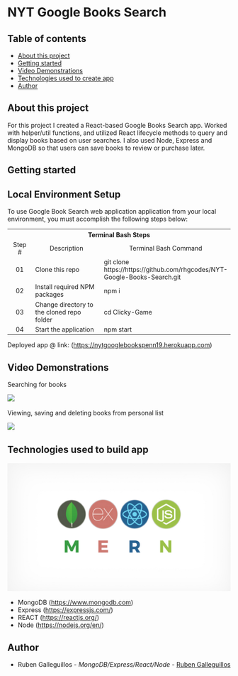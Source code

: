 #  NYT Google Books Search

## Table of contents
  * [About this project](#about-this-project)
  * [Getting started](#getting-started)
  * [Video Demonstrations](#demo)
  * [Technologies used to create app](#technologies-used)
  * [Author](#author)

## <a name="about-this-project"></a> About this project
<p>For this project I created a React-based Google Books Search app. Worked with helper/util functions, and utilized React lifecycle methods to query and display books based on user searches. I also used Node, Express and MongoDB so that users can save books to review or purchase later.</p>

## <a name="getting-started"></a> Getting started

## Local Environment Setup
To use Google Book Search web application application from your local environment, you must accomplish the following steps below:

<table>
  <tr>
    <th colspan="3">Terminal Bash Steps</th>
  </tr>
  <tr>
    <td align="center" style="width: 75px;">Step #</td>
    <td align="center" style="width: 330px;">Description</td>
    <td  align="center" >Terminal Bash Command</td>
  </tr>
  <tr>
    <td align="center">01</td>
    <td>Clone this repo</td>
    <td>git clone https://<i></i>https://github.com/rhgcodes/NYT-Google-Books-Search.git</td>
  </tr>
  <tr>
    <td align="center">02</td>
    <td>Install required NPM packages</td>
    <td>npm i</td>
  </tr>
  <tr>
    <td align="center">03</td>
    <td>Change directory to the cloned repo folder</td>
    <td>cd Clicky-Game</td>
  </tr>
  <tr>
    <td align="center">04</td>
    <td>Start the application</td>
    <td>npm start</td>
  </tr>
  </table>

Deployed app @ link: (https://nytgooglebookspenn19.herokuapp.com)

## <a name="demo"></a> Video Demonstrations

Searching for books

![](searching.gif)


Viewing, saving and deleting books from personal list

![](savendel.gif)


## <a name="technologies-used"></a> Technologies used to build app

![](images/MERN.jpg)

  * MongoDB (https://www.mongodb.com)
  * Express (https://expressjs.com/)
  * REACT (https://reactjs.org/)
  * Node (https://nodejs.org/en/)

## <a name="author"></a> Author

* Ruben Galleguillos - *MongoDB/Express/React/Node* - [Ruben Galleguillos](https://github.com/rhgcodes)